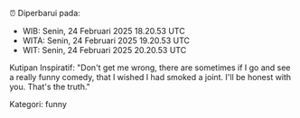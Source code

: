 ⏰ Diperbarui pada:
- WIB: Senin, 24 Februari 2025 18.20.53 UTC
- WITA: Senin, 24 Februari 2025 19.20.53 UTC
- WIT: Senin, 24 Februari 2025 20.20.53 UTC

Kutipan Inspiratif:
"Don't get me wrong, there are sometimes if I go and see a really funny comedy, that I wished I had smoked a joint. I'll be honest with you. That's the truth."


Kategori: funny

